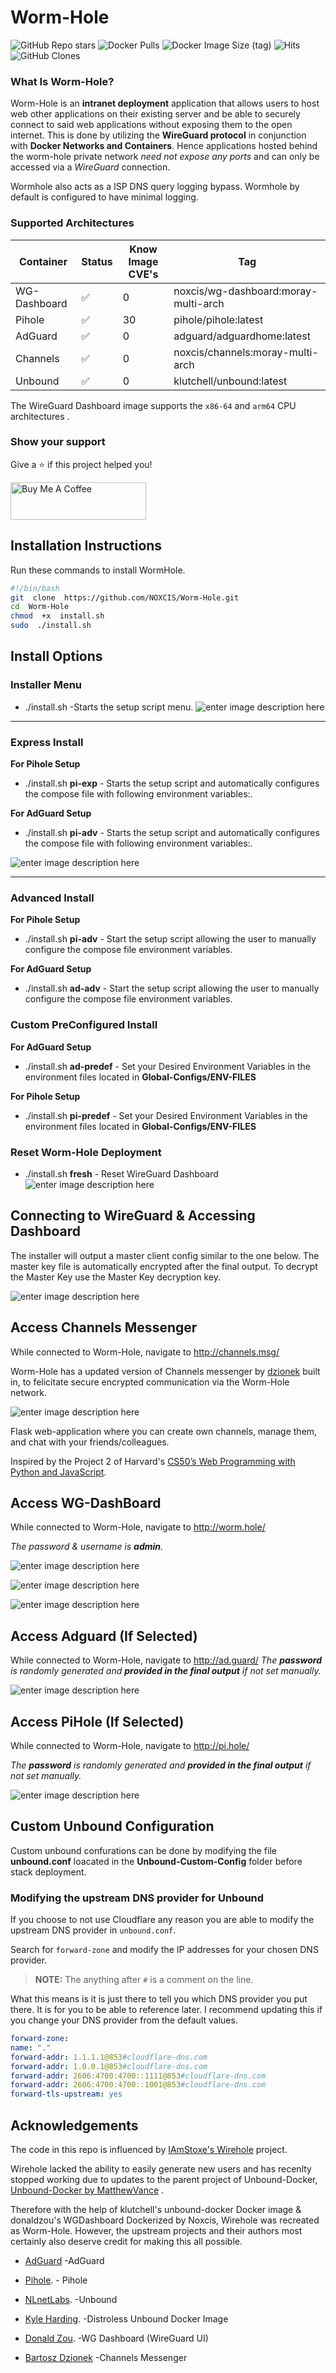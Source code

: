   

# Worm-Hole

  
![GitHub Repo stars](https://img.shields.io/github/stars/NOXCIS/Worm-Hole?style=social) ![Docker Pulls](https://img.shields.io/docker/pulls/noxcis/wg-dashboard.svg?style=flat&label=pulls&logo=docker) ![Docker Image Size (tag)](https://img.shields.io/docker/image-size/noxcis/wg-dashboard.svg?style=flat&label=image&logo=docker) ![Hits](https://hits.seeyoufarm.com/api/count/incr/badge.svg?url=https://github.com/NOXCIS/Worm-Hole&icon=github.svg&icon_color=%23FFFFFF&title=hits&edge_flat=false) ![GitHub Clones](https://img.shields.io/badge/dynamic/json?color=success&label=Clone&query=count&url=https://gist.githubusercontent.com/NOXCIS/a08fe945ac095cea4f3cc21178ee43fb/raw/clone.json&logo=github)

  

  
  
  

### What Is Worm-Hole?

Worm-Hole is an **intranet deployment** application that allows users to host web other applications on their existing server and be able to securely connect to said web applications without exposing them to the open internet. This is done by utilizing the **WireGuard protocol** in conjunction with **Docker Networks and Containers**. Hence applications hosted behind the worm-hole private network *need not expose any ports* and can only be accessed via a *WireGuard* connection.

Wormhole also acts as a ISP DNS query logging bypass. Wormhole by default is configured to have minimal logging.

  

### Supported Architectures

|Container| Status |Know Image CVE's|Tag|
|--|--|--|--|
| WG-Dashboard | ✅ | 0 | noxcis/wg-dashboard:moray-multi-arch
|Pihole|✅|30|pihole/pihole:latest|
|AdGuard|✅|0|adguard/adguardhome:latest |
|Channels|✅|0|noxcis/channels:moray-multi-arch |
|Unbound|✅|0| klutchell/unbound:latest |

The WireGuard Dashboard image supports the `x86-64` and `arm64` CPU architectures . 

### Show your support


Give a ⭐ if this project helped you!

<a  href="https://paypal.me/noxcisthedev?country.x=US&locale.x=en_US"  target="_blank"><img  src="https://i.imgur.com/6JvV0aR.png"  alt="Buy Me A Coffee"  style="height: 60px !important;width: 217px !important;"  ></a>

  

  

  

  

## Installation Instructions
Run these commands to install WormHole.
```bash
#!/bin/bash
git  clone  https://github.com/NOXCIS/Worm-Hole.git
cd  Worm-Hole
chmod  +x  install.sh
sudo  ./install.sh
```

  

## Install Options

  



### Installer Menu

  

- ./install.sh -Starts the setup script menu.
![enter image description here](https://i.postimg.cc/6phrt4m3/Screenshot-2023-10-18-at-10-56-00-AM.png)

  

---

  

### Express Install

**For Pihole Setup**
- ./install.sh **pi-exp** - Starts the setup script and automatically configures the compose file with following environment variables:.

**For AdGuard Setup**
  

- ./install.sh **pi-adv** - Starts the setup script and automatically configures the compose file with following environment variables:.

  

![enter image description here](https://i.imgur.com/PxI8lVh.png)
 
---

  

### Advanced Install

 
  **For Pihole Setup**
- ./install.sh **pi-adv** - Start the setup script allowing the user to manually configure the compose file environment variables.

**For AdGuard Setup**
- ./install.sh **ad-adv** - Start the setup script allowing the user to manually configure the compose file environment variables.

  


### Custom PreConfigured Install

 **For AdGuard Setup**

- ./install.sh **ad-predef**  - Set your Desired Environment Variables in the environment files located in **Global-Configs/ENV-FILES**

**For Pihole Setup**

  - ./install.sh **pi-predef**  - Set your Desired Environment Variables in the environment files located in **Global-Configs/ENV-FILES**



  
### Reset Worm-Hole Deployment

  

- ./install.sh **fresh** - Reset WireGuard Dashboard
![enter image description here](https://i.imgur.com/JYITQiu.png)


  
  
  
  

  

## Connecting to WireGuard & Accessing Dashboard

  

The installer will output a master client config similar to the one below. The master key file is automatically encrypted after the final output. To decrypt the Master Key use the Master Key decryption key.

  

![enter image description here](https://i.imgur.com/yJk4Eeu.png)

  

## Access Channels Messenger

While connected to Worm-Hole, navigate to http://channels.msg/

Worm-Hole has a updated version of Channels messenger by [dzionek](https://github.com/dzionek) built in, to felicitate secure encrypted communication via the Worm-Hole network.

![enter image description here](https://github.com/dzionek/channels/raw/master/readme_screenshots/screenshot-1.png)

  

Flask web-application where you can create own channels, manage them, and chat with your friends/colleagues.

Inspired by the Project 2 of Harvard's [CS50’s Web Programming with Python and JavaScript](https://cs50.harvard.edu/web/2018/).

  

  

## Access WG-DashBoard

  

While connected to Worm-Hole, navigate to http://worm.hole/

*The password & username is **admin**.*

  

![enter image description here](https://github.com/donaldzou/WGDashboard/raw/main/img/PWA.gif)

  

![enter image description here](https://github.com/donaldzou/WGDashboard/raw/main/img/HomePage.png)

  

  

![enter image description here](https://github.com/donaldzou/WGDashboard/raw/main/img/AddPeer.png)

  



 

## Access Adguard (If Selected)
While connected to Worm-Hole, navigate to http://ad.guard/
*The **password** is randomly generated and **provided in the final output** if not set manually.*

![enter image description here](https://i.postimg.cc/4y7SKQ9s/Screenshot-2023-10-18-at-10-37-21-AM.png)
  

## Access PiHole (If Selected)

While connected to Worm-Hole, navigate to http://pi.hole/

*The **password** is randomly generated and **provided in the final output** if not set manually.*

  

![enter image description here](https://camo.githubusercontent.com/dea9baf54793ba7a4c38b5f36f624790116fa5d11f971efa0fd1f8fad98904e9/68747470733a2f2f692e696d6775722e636f6d2f686c484c3656412e706e67)

  



  

## Custom Unbound Configuration

Custom unbound confurations can be done by modifying the file **unbound.conf** loacated in the **Unbound-Custom-Config** folder before stack deployment.

### Modifying the upstream DNS provider for Unbound

If you choose to not use Cloudflare any reason you are able to modify the upstream DNS provider in `unbound.conf`.

Search for `forward-zone` and modify the IP addresses for your chosen DNS provider.

>**NOTE:** The anything after `#` is a comment on the line.

 
What this means is it is just there to tell you which DNS provider you put there. It is for you to be able to reference later. I recommend updating this if you change your DNS provider from the default values.

  

  

```yaml
forward-zone:
name: "."
forward-addr: 1.1.1.1@853#cloudflare-dns.com
forward-addr: 1.0.0.1@853#cloudflare-dns.com
forward-addr: 2606:4700:4700::1111@853#cloudflare-dns.com
forward-addr: 2606:4700:4700::1001@853#cloudflare-dns.com
forward-tls-upstream: yes
```

  



  


  
  
  

## Acknowledgements

  
  

The code in this repo is influenced by [IAmStoxe's Wirehole](https://github.com/IAmStoxe/wirehole) project.

Wirehole lacked the ability to easily generate new users and has recenlty stopped working due to updates to the parent project of Unbound-Docker, [Unbound-Docker by MatthewVance](https://github.com/MatthewVance/unbound-docker) .
 
Therefore with the help of klutchell's unbound-docker Docker image & donaldzou's WGDashboard Dockerized by Noxcis, Wirehole was recreated as Worm-Hole.
However, the upstream projects and their authors most certainly also deserve credit for making this all possible.

  
  
- [AdGuard](https://github.com/AdguardTeam/AdGuardHome) -AdGuard

- [Pihole](https://github.com/pi-hole). - Pihole 

- [NLnetLabs](https://github.com/NLnetLabs). -Unbound 

- [Kyle Harding](https://github.com/klutchell). -Distroless Unbound Docker Image

- [Donald Zou](https://github.com/donaldzou). -WG Dashboard (WireGuard UI)

- [Bartosz Dzionek](https://github.com/dzionek) -Channels Messenger

 